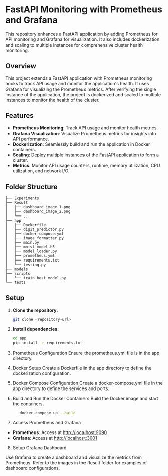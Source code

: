 # FastAPI Monitoring with Prometheus and Grafana

This repository enhances a FastAPI application by adding Prometheus for API monitoring and Grafana for visualization. It also includes dockerization and scaling to multiple instances for comprehensive cluster health monitoring.

## Overview

This project extends a FastAPI application with Prometheus monitoring hooks to track API usage and monitor the application's health. It uses Grafana for visualizing the Prometheus metrics. After verifying the single instance of the application, the project is dockerized and scaled to multiple instances to monitor the health of the cluster.

## Features

- **Prometheus Monitoring**: Track API usage and monitor health metrics.
- **Grafana Visualization**: Visualize Prometheus metrics for insights into API performance.
- **Dockerization**: Seamlessly build and run the application in Docker containers.
- **Scaling**: Deploy multiple instances of the FastAPI application to form a cluster.
- **Metrics**: Monitor API usage counters, runtime, memory utilization, CPU utilization, and network I/O.

## Folder Structure
    ├── Experiments
    ├── Result
    │   ├── dashboard_image_1.png
    │   ├── dashboard_image_2.png
    │   └── ...
    ├── app
    │   ├── Dockerfile
    │   ├── digit_predictor.py
    │   ├── docker-compose.yml
    │   ├── image_formatter.py
    │   ├── main.py
    │   ├── mnist_model.h5
    │   ├── model_loader.py
    │   ├── prometheus.yml
    │   ├── requirements.txt
    │   └── testing.py
    ├── models
    ├── scripts
    │   └── train_best_model.py
    └── tests

## Setup
1. **Clone the repository:**
   ```bash
   git clone <repository-url>
2. **Install dependencies:**
   ```bash
   cd app
   pip install -r requirements.txt
3. Prometheus Configuration
Ensure the prometheus.yml file is in the app directory.

4. Docker Setup
Create a Dockerfile in the app directory to define the dockerization configuration.

5. Docker Compose Configuration
Create a docker-compose.yml file in the app directory to define the services and ports.

6. Build and Run the Docker Containers
Build the Docker image and start the containers.
   ```bash
      docker-compose up --build
7. Access Prometheus and Grafana

- **Prometheus**: Access at [http://localhost:9090](http://localhost:9090)
- **Grafana**: Access at [http://localhost:3001](http://localhost:3001)

8. Setup Grafana Dashboard

Use Grafana to create a dashboard and visualize the metrics from Prometheus. Refer to the images in the Result folder for examples of dashboard configurations.


